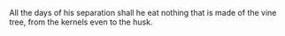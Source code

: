 All the days of his separation shall he eat nothing that is made of the vine tree, from the kernels even to the husk.

